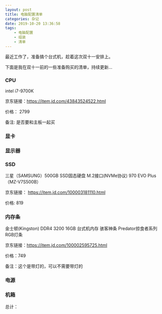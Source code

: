 ```yaml
---
layout: post
title: 电脑配置清单
categories: 杂记
date: 2019-10-20 13:36:58
tags:
    - 电脑配置
    - 组装
    - 清单
---
```


最近工作了，准备搞个台式机，趁着这次双十一安排上。

下面是我在双十一前的一些准备购买的清单，持续更新...

### CPU
intel i7-9700K

京东链接：https://item.jd.com/43843524522.html

价格： 2799

备注: 是否要和主板一起买

<!--more-->

### 显卡

### 显示器


### SSD

三星（SAMSUNG）500GB SSD固态硬盘 M.2接口(NVMe协议) 970 EVO Plus（MZ-V7S500B）

京东链接： https://item.jd.com/100003181110.html

价格: 819

### 内存条
金士顿(Kingston) DDR4 3200 16GB 台式机内存 骇客神条 Predator掠食者系列 RGB灯条

京东链接：https://item.jd.com/100002595725.html

价格：749

备注：这个是带灯的，可以不需要带灯的

### 电源

### 机箱

总计：

